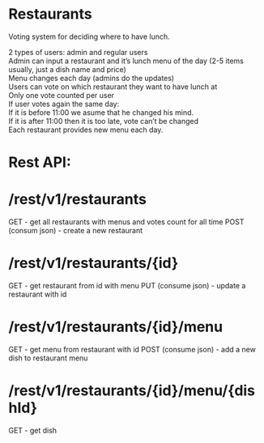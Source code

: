 # Restaurants

Voting system for deciding where to have lunch.<br />

2 types of users: admin and regular users<br />
Admin can input a restaurant and it’s lunch menu of the day (2-5 items usually, just a dish name and price)<br />
Menu changes each day (admins do the updates)<br />
Users can vote on which restaurant they want to have lunch at<br />
Only one vote counted per user<br />
If user votes again the same day: <br />
If it is before 11:00 we asume that he changed his mind.<br />
If it is after 11:00 then it is too late, vote can’t be changed<br />
Each restaurant provides new menu each day.<br />

# Rest API:
# /rest/v1/restaurants 
GET - get all restaurants with menus and votes count for all time
POST (consum json) - create a new restaurant 
# /rest/v1/restaurants/{id}
GET - get restaurant from id with menu
PUT (consume json) - update a restaurant with id
# /rest/v1/restaurants/{id}/menu
GET - get menu from restaurant with id
POST (consume json) - add a new dish to restaurant menu
# /rest/v1/restaurants/{id}/menu/{dishId}
GET - get dish

